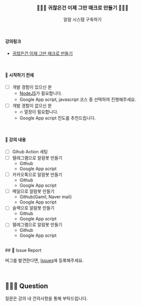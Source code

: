 <h3 align="center">👨🏻‍💻 귀찮은건 이제 그만 매크로 만들기 👨🏻‍💻</h3>
<p align="center">알람 시스템 구축하기</p>

<br/>

#### 강의링크
- [귀찮은건 이제 그만 매크로 만들기](https://me2.do/5eGPCFR8)

<br/>

#### 🎯 시작하기 전에
- [ ] 개발 경험이 있으신 분
  - [NodeJS](https://nodejs.org/en/download)가 필요합니다.
  - Google App script, javascript 코스 중 선택하여 진행해주세요.
- [ ] 개발 경험이 없으신 분
  - 🔥 열정이 필요합니다.
  - Google App script 진도를 추천드립니다.


<br/>

#### 📝 강의 내용
- [ ] Gihub Action 세팅
- [ ] 텔레그램으로 알람봇 만들기
  - Github
  - Google App script
- [ ] 카카오톡으로 알람봇 만들기
  - Github
  - Google App script
- [ ] 메일으로 알람봇 만들기
  - Github(Gamil, Naver mail)
  - Google App script
- [ ] 슬랙으로 알람봇 만들기
  - Github
  - Google App script
- [ ] 텔레그램으로 알람봇 만들기
  - Github
  - Google App script


<br/>
## 🐞 Issue Report

버그를 발견한다면, [Issues](https://github.com/seungdeok/classu-webhook-example/issues)에 등록해주세요.

<br/>

## 🙋🏻‍♂️ Question

질문은 강의 내 건의사항을 통해 부탁드립니다.

<br/>